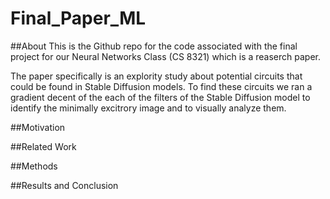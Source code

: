 # Final_Paper_ML

##About
This is the Github repo for the code associated with the final project for our Neural Networks Class (CS 8321) which is a reaserch paper. 

The paper specifically is an explority study about potential circuits that could be found in Stable Diffusion models. 
To find these circuits we ran a gradient decent of the each of the filters of the Stable Diffusion model to identify
the minimally excitrory image and to visually analyze them.

##Motivation 

##Related Work

##Methods 

##Results and Conclusion
